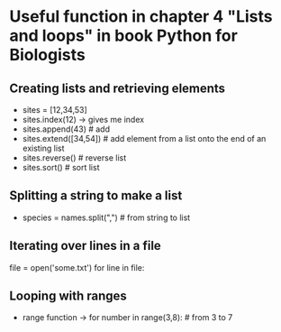 # Useful function in chapter 4 "Lists and loops" in book Python for Biologists

## Creating lists and retrieving elements
- sites = [12,34,53]
- sites.index(12) -> gives me index
- sites.append(43) # add
- sites.extend([34,54]) # add element from a list onto the end of an existing list
- sites.reverse() # reverse list
- sites.sort() # sort list

## Splitting a string to make a list
- species = names.split(",") # from string to list

## Iterating over lines in a file
file = open('some.txt')
for line in file:

## Looping with ranges
- range function -> for number in range(3,8): # from 3 to 7


